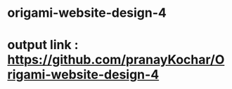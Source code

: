 # origami-website-design-4

# output link : https://github.com/pranayKochar/Origami-website-design-4